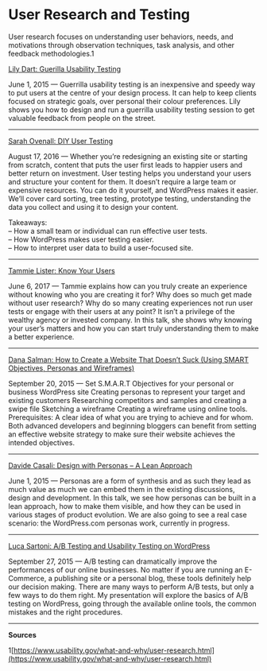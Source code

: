 # User Research and Testing

User research focuses on understanding user behaviors, needs, and motivations through observation techniques, task analysis, and other feedback methodologies.1

[Lily Dart: Guerilla Usability Testing](https://wordpress.tv/2015/06/01/lily-dart-guerilla-usability-testing/)

June 1, 2015 — Guerrilla usability testing is an inexpensive and speedy way to put users at the centre of your design process. It can help to keep clients focused on strategic goals, over personal their colour preferences. Lily shows you how to design and run a guerrilla usability testing session to get valuable feedback from people on the street.

* * *

[Sarah Ovenall: DIY User Testing](https://wordpress.tv/2016/08/17/sarah-ovenall-diy-user-testing/)

August 17, 2016 — Whether you’re redesigning an existing site or starting from scratch, content that puts the user first leads to happier users and better return on investment. User testing helps you understand your users and structure your content for them. It doesn’t require a large team or expensive resources. You can do it yourself, and WordPress makes it easier. We’ll cover card sorting, tree testing, prototype testing, understanding the data you collect and using it to design your content.

Takeaways:  
– How a small team or individual can run effective user tests.  
– How WordPress makes user testing easier.  
– How to interpret user data to build a user-focused site.

* * *

[Tammie Lister: Know Your Users](https://wordpress.tv/2017/06/06/tammie-lister-know-your-users-2/)

June 6, 2017 — Tammie explains how can you truly create an experience without knowing who you are creating it for? Why does so much get made without user research? Why do so many creating experiences not run user tests or engage with their users at any point? It isn’t a privilege of the wealthy agency or invested company. In this talk, she shows why knowing your user’s matters and how you can start truly understanding them to make a better experience.

* * *

[Dana Salman: How to Create a Website That Doesn’t Suck (Using SMART Objectives, Personas and Wireframes)](https://wordpress.tv/2015/09/20/dana-salman-how-to-create-a-website-that-doesnt-suck-using-smart-objectives-personas-and-wireframes/)

September 20, 2015 — Set S.M.A.R.T Objectives for your personal or business WordPress site Creating personas to represent your target and existing customers Researching competitors and samples and creating a swipe file Sketching a wireframe Creating a wireframe using online tools. Prerequisites: A clear idea of what you are trying to achieve and for whom. Both advanced developers and beginning bloggers can benefit from setting an effective website strategy to make sure their website achieves the intended objectives.

* * *

[Davide Casali: Design with Personas – A Lean Approach](https://wordpress.tv/2015/06/01/davide-casali-design-with-personas-a-lean-approach-2/)

June 1, 2015 — Personas are a form of synthesis and as such they lead as much value as much we can embed them in the existing discussions, design and development. In this talk, we see how personas can be built in a lean approach, how to make them visible, and how they can be used in various stages of product evolution. We are also going to see a real case scenario: the WordPress.com personas work, currently in progress.

* * *

[Luca Sartoni: A/B Testing and Usability Testing on WordPress](https://wordpress.tv/2015/09/27/luca-sartoni-ab-testing-usability/)

September 27, 2015 — A/B testing can dramatically improve the performances of our online businesses. No matter if you are running an E-Commerce, a publishing site or a personal blog, these tools definitely help our decision making. There are many ways to perform A/B tests, but only a few ways to do them right. My presentation will explore the basics of A/B testing on WordPress, going through the available online tools, the common mistakes and the right procedures.

* * *

**Sources**

1[https://www.usability.gov/what-and-why/user-research.html](https://www.usability.gov/what-and-why/user-research.html)